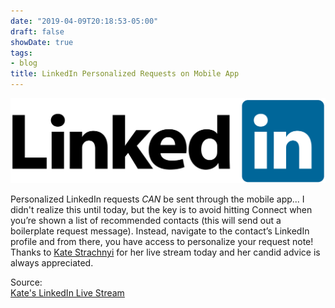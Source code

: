 ```yaml
---
date: "2019-04-09T20:18:53-05:00"
draft: false
showDate: true
tags:
- blog
title: LinkedIn Personalized Requests on Mobile App
---
```


![](https://raw.githubusercontent.com/JavOrraca/Home/gh-pages/assets/img/LinkedIn_Logo.png)

Personalized LinkedIn requests _CAN_ be sent through the mobile app... I didn't realize this until today, but the key is to avoid hitting Connect when you’re shown a list of recommended contacts (this will send out a boilerplate request message). Instead, navigate to the contact’s LinkedIn profile and from there, you have access to personalize your request note! Thanks to [Kate Strachnyi](https://www.linkedin.com/in/kate-strachnyi-data/) for her live stream today and her candid advice is always appreciated.

Source:
<br/>[Kate's LinkedIn Live Stream](https://www.linkedin.com/feed/update/urn:li:activity:6521414350199091200)